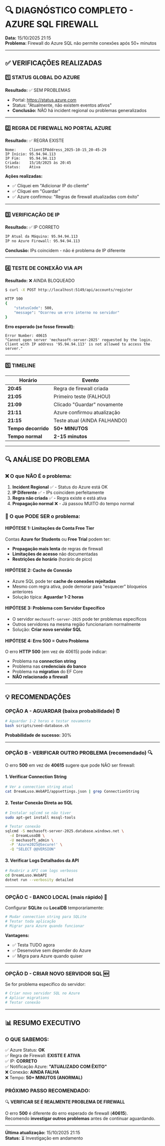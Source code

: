 # 🔍 DIAGNÓSTICO COMPLETO - AZURE SQL FIREWALL

**Data:** 15/10/2025 21:15  
**Problema:** Firewall do Azure SQL não permite conexões após 50+ minutos

---

## ✅ VERIFICAÇÕES REALIZADAS

### 1️⃣ **STATUS GLOBAL DO AZURE**

**Resultado:** ✅ SEM PROBLEMAS

- Portal: https://status.azure.com
- Status: "Atualmente, não existem eventos ativos"
- **Conclusão:** NÃO há incident regional ou problemas generalizados

---

### 2️⃣ **REGRA DE FIREWALL NO PORTAL AZURE**

**Resultado:** ✅ REGRA EXISTE

```
Nome:      ClientIPAddress_2025-10-15_20-45-29
IP Início: 95.94.94.113
IP Fim:    95.94.94.113
Criada:    15/10/2025 às 20:45
Status:    Ativa
```

**Ações realizadas:**
- ✅ Cliquei em "Adicionar IP do cliente"
- ✅ Cliquei em "Guardar"
- ✅ Azure confirmou: "Regras de firewall atualizadas com êxito"

---

### 3️⃣ **VERIFICAÇÃO DE IP**

**Resultado:** ✅ IP CORRETO

```bash
IP Atual da Máquina: 95.94.94.113
IP no Azure Firewall: 95.94.94.113
```

**Conclusão:** IPs coincidem - não é problema de IP diferente

---

### 4️⃣ **TESTE DE CONEXÃO VIA API**

**Resultado:** ❌ AINDA BLOQUEADO

```bash
$ curl -X POST http://localhost:5149/api/accounts/register

HTTP 500
{
    "statusCode": 500,
    "message": "Ocorreu um erro interno no servidor"
}
```

**Erro esperado (se fosse firewall):**
```
Error Number: 40615
"Cannot open server 'mechasoft-server-2025' requested by the login. 
Client with IP address '95.94.94.113' is not allowed to access the server."
```

---

### 5️⃣ **TIMELINE**

| Horário | Evento |
|---------|--------|
| **20:45** | Regra de firewall criada |
| **21:05** | Primeiro teste (FALHOU) |
| **21:09** | Clicado "Guardar" novamente |
| **21:11** | Azure confirmou atualização |
| **21:15** | Teste atual (AINDA FALHANDO) |
| **Tempo decorrido** | **50+ MINUTOS** |
| **Tempo normal** | **2-15 minutos** |

---

## 🔍 ANÁLISE DO PROBLEMA

### ❌ O que NÃO É o problema:

1. **Incident Regional** ✅ - Status do Azure está OK
2. **IP Diferente** ✅ - IPs coincidem perfeitamente
3. **Regra não criada** ✅ - Regra existe e está ativa
4. **Propagação normal** ❌ - Já passou MUITO do tempo normal

### 🤔 O que PODE SER o problema:

#### **HIPÓTESE 1: Limitações de Conta Free Tier**

Contas **Azure for Students** ou **Free Trial** podem ter:
- **Propagação mais lenta** de regras de firewall
- **Limitações de acesso** não documentadas
- **Restrições de horário** (horário de pico)

#### **HIPÓTESE 2: Cache de Conexão**

- Azure SQL pode ter **cache de conexões rejeitadas**
- Mesmo com regra ativa, pode demorar para "esquecer" bloqueios anteriores
- Solução típica: **Aguardar 1-2 horas**

#### **HIPÓTESE 3: Problema com Servidor Específico**

- O servidor `mechasoft-server-2025` pode ter problemas específicos
- Outros servidores na mesma região funcionariam normalmente
- Solução: **Criar novo servidor SQL**

#### **HIPÓTESE 4: Erro 500 = Outro Problema**

O erro **HTTP 500** (em vez de 40615) pode indicar:
- Problema na **connection string**
- Problema nas **credenciais do banco**
- Problema na **migration** do EF Core
- **NÃO relacionado a firewall**

---

## 💡 RECOMENDAÇÕES

### **OPÇÃO A - AGUARDAR** (baixa probabilidade) ⏰

```bash
# Aguardar 1-2 horas e testar novamente
bash scripts/seed-database.sh
```

**Probabilidade de sucesso:** 30%

---

### **OPÇÃO B - VERIFICAR OUTRO PROBLEMA** (recomendado) 🔍

O erro **500** em vez de **40615** sugere que pode NÃO ser firewall:

#### 1. **Verificar Connection String**

```bash
# Ver a connection string atual
cat DreamLuso.WebAPI/appsettings.json | grep ConnectionString
```

#### 2. **Testar Conexão Direta ao SQL**

```bash
# Instalar sqlcmd se não tiver
sudo apt-get install mssql-tools

# Testar conexão
sqlcmd -S mechasoft-server-2025.database.windows.net \
  -d DreamLusoDB \
  -U mechasoft_admin \
  -P 'Azure2025@Secure!' \
  -Q "SELECT @@VERSION"
```

#### 3. **Verificar Logs Detalhados da API**

```bash
# Reabrir a API com logs verbosos
cd DreamLuso.WebAPI
dotnet run --verbosity detailed
```

---

### **OPÇÃO C - BANCO LOCAL** (mais rápido) 🚀

Configurar **SQLite** ou **LocalDB** temporariamente:

```bash
# Mudar connection string para SQLite
# Testar toda aplicação
# Migrar para Azure quando funcionar
```

**Vantagens:**
- ✅ Testa TUDO agora
- ✅ Desenvolve sem depender do Azure
- ✅ Migra para Azure quando quiser

---

### **OPÇÃO D - CRIAR NOVO SERVIDOR SQL** 🆕

Se for problema específico do servidor:

```bash
# Criar novo servidor SQL no Azure
# Aplicar migrations
# Testar conexão
```

---

## 📊 RESUMO EXECUTIVO

### **O QUE SABEMOS:**

✅ Azure Status: **OK**  
✅ Regra de Firewall: **EXISTE E ATIVA**  
✅ IP: **CORRETO**  
✅ Notificação Azure: **"ATUALIZADO COM ÊXITO"**  
❌ Conexão: **AINDA FALHA**  
❌ Tempo: **50+ MINUTOS (ANORMAL)**

### **PRÓXIMO PASSO RECOMENDADO:**

🔍 **VERIFICAR SE É REALMENTE PROBLEMA DE FIREWALL**

O erro **500** é diferente do erro esperado de firewall (**40615**).  
Recomendo **investigar outros problemas** antes de continuar aguardando.

---

**Última atualização:** 15/10/2025 21:15  
**Status:** ⏳ Investigação em andamento
